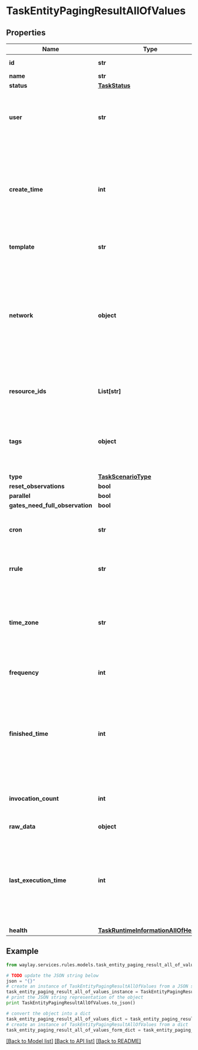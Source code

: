 # TaskEntityPagingResultAllOfValues


## Properties

Name | Type | Description | Notes
------------ | ------------- | ------------- | -------------
**id** | **str** | Unique task identifier | 
**name** | **str** |  | 
**status** | [**TaskStatus**](TaskStatus.md) |  | 
**user** | **str** | Creation user mail address or &#39;system&#39; for system generated tasks | 
**create_time** | **int** | Timestamp expressed as milliseconds since 00:00:00 UTC on 1 January 1970, not counting leap seconds. | 
**template** | **str** | Unique template identifier | [optional] 
**network** | **object** | The graph, either from the template or from the task definition. Depending on the &#x60;format&#x60; query parameter either BN or simplified format | 
**resource_ids** | **List[str]** | List of resources that are used in the task | [optional] 
**tags** | **object** | Key-value pairs on which you can set at task creation and later filter tasks | [optional] 
**type** | [**TaskScenarioType**](TaskScenarioType.md) |  | [optional] 
**reset_observations** | **bool** |  | [optional] 
**parallel** | **bool** |  | [optional] 
**gates_need_full_observation** | **bool** |  | [optional] 
**cron** | **str** | cron expression as defined in [Cron format](https://www.quartz-scheduler.org/documentation/quartz-1.8.6/tutorials/TutorialLesson06) | [optional] 
**rrule** | **str** | RRule expression as defined in [RFC5545 3.8.5.3](https://www.rfc-editor.org/rfc/rfc5545#section-3.8.5.3) | [optional] 
**time_zone** | **str** | Optional identifier of the time zone in which the schedule expression is to be interpreted | [optional] 
**frequency** | **int** | polling frequency in milliseconds | [optional] 
**finished_time** | **int** | Timestamp expressed as milliseconds since 00:00:00 UTC on 1 January 1970, not counting leap seconds. | [optional] 
**invocation_count** | **int** | Number of times the task has been invoked | [optional] 
**raw_data** | **object** | rawData of the task | [optional] 
**last_execution_time** | **int** | Timestamp expressed as milliseconds since 00:00:00 UTC on 1 January 1970, not counting leap seconds. | [optional] 
**health** | [**TaskRuntimeInformationAllOfHealth**](TaskRuntimeInformationAllOfHealth.md) |  | [optional] 

## Example

```python
from waylay.services.rules.models.task_entity_paging_result_all_of_values import TaskEntityPagingResultAllOfValues

# TODO update the JSON string below
json = "{}"
# create an instance of TaskEntityPagingResultAllOfValues from a JSON string
task_entity_paging_result_all_of_values_instance = TaskEntityPagingResultAllOfValues.from_json(json)
# print the JSON string representation of the object
print TaskEntityPagingResultAllOfValues.to_json()

# convert the object into a dict
task_entity_paging_result_all_of_values_dict = task_entity_paging_result_all_of_values_instance.to_dict()
# create an instance of TaskEntityPagingResultAllOfValues from a dict
task_entity_paging_result_all_of_values_form_dict = task_entity_paging_result_all_of_values.from_dict(task_entity_paging_result_all_of_values_dict)
```
[[Back to Model list]](../README.md#documentation-for-models) [[Back to API list]](../README.md#documentation-for-api-endpoints) [[Back to README]](../README.md)


